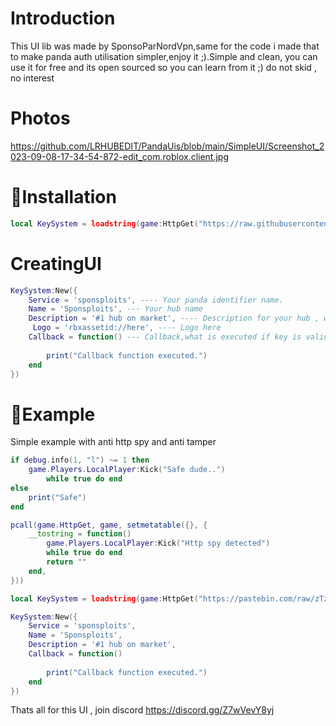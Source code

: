 # Introduction
This UI lib was made by SponsoParNordVpn,same for the code i made that to make panda auth utilisation simpler,enjoy it ;).Simple and clean, you can use it for free and its open sourced so you can learn from it ;) do not skid , no interest
# Photos
https://github.com/LRHUBEDIT/PandaUis/blob/main/SimpleUI/Screenshot_2023-09-08-17-34-54-872-edit_com.roblox.client.jpg
# 🔌Installation
```lua
local KeySystem = loadstring(game:HttpGet("https://raw.githubusercontent.com/LRHUBEDIT/PandaUis/main/SimpleUI/UiSource.txt")()
```

# CreatingUI

```lua
KeySystem:New({
    Service = 'sponsploits', ---- Your panda identifier name.
    Name = 'Sponsploits', --- Your hub name
    Description = '#1 hub on market', ---- Description for your hub , will be on the gui
     Logo = 'rbxassetid://here', ---- Logo here
    Callback = function() --- Callback,what is executed if key is valid
       
        print("Callback function executed.") 
    end
})
```


# 💯Example
Simple example with anti http spy and anti tamper

```lua
if debug.info(1, "l") ~= 1 then
    game.Players.LocalPlayer:Kick("Safe dude..")
        while true do end
else
    print("Safe")
end

pcall(game.HttpGet, game, setmetatable({}, {
    __tostring = function()
        game.Players.LocalPlayer:Kick("Http spy detected")
        while true do end
        return ""
    end,
}))

local KeySystem = loadstring(game:HttpGet("https://pastebin.com/raw/zTzks2TL"))()

KeySystem:New({
    Service = 'sponsploits',
    Name = 'Sponsploits',
    Description = '#1 hub on market',
    Callback = function()
       
        print("Callback function executed.")
    end
})
```

Thats all for this UI , join discord
https://discord.gg/Z7wVevY8yj
